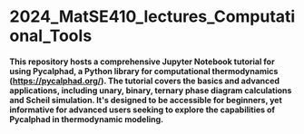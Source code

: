 # 2024_MatSE410_lectures_Computational_Tools
#### This repository hosts a comprehensive Jupyter Notebook tutorial for using Pycalphad, a Python library for computational thermodynamics (https://pycalphad.org/). The tutorial covers the basics and advanced applications, including unary, binary, ternary phase diagram calculations and Scheil simulation. It's designed to be accessible for beginners, yet informative for advanced users seeking to explore the capabilities of Pycalphad in thermodynamic modeling.
